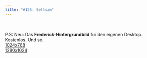 ```yaml
---
title: "#125: Seltsam"
---
```

<br />
<br />
P.S: Neu: Das <strong>Frederick-Hintergrundbild</strong> f&uuml;r den eigenen Desktop. Kostenlos. Und so.<br />
<a href="http://bast-arts.de/morast/fred_hintergrund_1024x768.png">1024x768</a><br />
<a href="http://bast-arts.de/morast/fred_hintergrund_1024x768.png">1280x1024</a>
